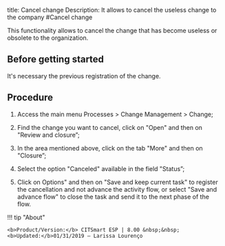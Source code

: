 title: Cancel change
Description: It allows to cancel the useless change to the company
#Cancel change 

This functionality allows to cancel the change that has become useless or obsolete to the organization.

Before getting started
----------------

It's necessary the previous registration of the change.

Procedure 
-------------

1.  Access the main menu Processes \>
    Change Management \> Change;

2.  Find the change you want to cancel, click on "Open" and then on
    "Review and closure”;

3.  In the area mentioned above, click on the tab "More" and then on "Closure”;

4.  Select the option "Canceled" available in the field "Status”;

5.  Click on Options" and then on "Save and keep current task" to register the
    cancellation and not advance the activity flow, or select "Save and advance flow"
    to close the task and send it to the next phase of the flow.

!!! tip "About"

    <b>Product/Version:</b> CITSmart ESP | 8.00 &nbsp;&nbsp;
    <b>Updated:</b>01/31/2019 – Larissa Lourenço
